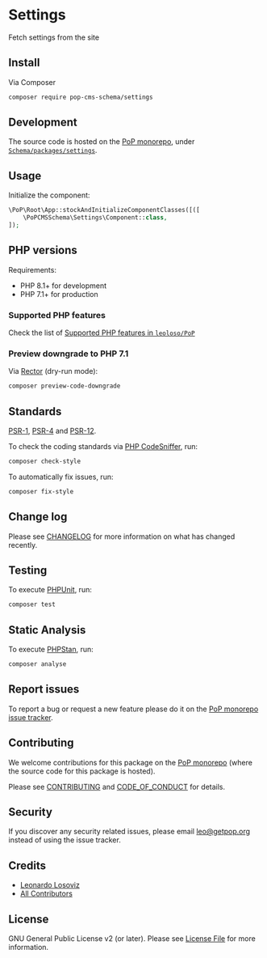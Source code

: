 # Settings

<!--
[![Build Status][ico-travis]][link-travis]
[![Quality Score][ico-code-quality]][link-code-quality]
[![Software License][ico-license]](LICENSE.md)
[![Latest Version on Packagist][ico-version]][link-packagist]
[![Coverage Status][ico-scrutinizer]][link-scrutinizer]
[![Total Downloads][ico-downloads]][link-downloads]
-->

Fetch settings from the site

## Install

Via Composer

``` bash
composer require pop-cms-schema/settings
```

## Development

The source code is hosted on the [PoP monorepo](https://github.com/leoloso/PoP), under [`Schema/packages/settings`](https://github.com/leoloso/PoP/tree/master/layers/Schema/packages/settings).

## Usage

Initialize the component:

``` php
\PoP\Root\App::stockAndInitializeComponentClasses([([
    \PoPCMSSchema\Settings\Component::class,
]);
```

## PHP versions

Requirements:

- PHP 8.1+ for development
- PHP 7.1+ for production

### Supported PHP features

Check the list of [Supported PHP features in `leoloso/PoP`](https://github.com/leoloso/PoP/blob/master/docs/supported-php-features.md)

### Preview downgrade to PHP 7.1

Via [Rector](https://github.com/rectorphp/rector) (dry-run mode):

```bash
composer preview-code-downgrade
```

## Standards

[PSR-1](https://www.php-fig.org/psr/psr-1), [PSR-4](https://www.php-fig.org/psr/psr-4) and [PSR-12](https://www.php-fig.org/psr/psr-12).

To check the coding standards via [PHP CodeSniffer](https://github.com/squizlabs/PHP_CodeSniffer), run:

``` bash
composer check-style
```

To automatically fix issues, run:

``` bash
composer fix-style
```

## Change log

Please see [CHANGELOG](CHANGELOG.md) for more information on what has changed recently.

## Testing

To execute [PHPUnit](https://phpunit.de/), run:

``` bash
composer test
```

## Static Analysis

To execute [PHPStan](https://github.com/phpstan/phpstan), run:

``` bash
composer analyse
```

## Report issues

To report a bug or request a new feature please do it on the [PoP monorepo issue tracker](https://github.com/leoloso/PoP/issues).

## Contributing

We welcome contributions for this package on the [PoP monorepo](https://github.com/leoloso/PoP) (where the source code for this package is hosted).

Please see [CONTRIBUTING](CONTRIBUTING.md) and [CODE_OF_CONDUCT](CODE_OF_CONDUCT.md) for details.

## Security

If you discover any security related issues, please email leo@getpop.org instead of using the issue tracker.

## Credits

- [Leonardo Losoviz][link-author]
- [All Contributors][link-contributors]

## License

GNU General Public License v2 (or later). Please see [License File](LICENSE.md) for more information.

[ico-version]: https://img.shields.io/packagist/v/pop-cms-schema/settings.svg?style=flat-square
[ico-license]: https://img.shields.io/badge/license-GPLv2-brightgreen.svg?style=flat-square
[ico-travis]: https://img.shields.io/travis/pop-cms-schema/settings/master.svg?style=flat-square
[ico-scrutinizer]: https://img.shields.io/scrutinizer/coverage/g/pop-cms-schema/settings.svg?style=flat-square
[ico-code-quality]: https://img.shields.io/scrutinizer/g/pop-cms-schema/settings.svg?style=flat-square
[ico-downloads]: https://img.shields.io/packagist/dt/pop-cms-schema/settings.svg?style=flat-square

[link-packagist]: https://packagist.org/packages/pop-cms-schema/settings
[link-travis]: https://travis-ci.org/pop-cms-schema/settings
[link-scrutinizer]: https://scrutinizer-ci.com/g/pop-cms-schema/settings/code-structure
[link-code-quality]: https://scrutinizer-ci.com/g/pop-cms-schema/settings
[link-downloads]: https://packagist.org/packages/pop-cms-schema/settings
[link-author]: https://github.com/leoloso
[link-contributors]: ../../../../../../contributors
